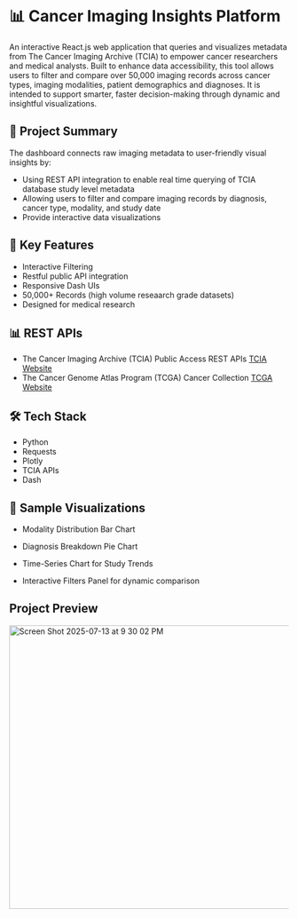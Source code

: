 # 📊  Cancer Imaging Insights Platform

An interactive React.js web application that queries and visualizes metadata from The Cancer Imaging Archive (TCIA) to empower cancer researchers and medical analysts. Built to enhance data accessibility, this tool allows users to filter and compare over 50,000 imaging records across cancer types, imaging modalities, patient demographics and diagnoses. It is intended to support smarter, faster decision-making through dynamic and insightful visualizations.

## 🚀 Project Summary
The dashboard connects raw imaging metadata to user-friendly visual insights by:
- Using REST API integration to enable real time querying of TCIA database study level metadata
- Allowing users to filter and compare imaging records by diagnosis, cancer type, modality, and study date
- Provide interactive data visualizations

## 🎯 Key Features
- Interactive Filtering
- Restful public API integration
- Responsive Dash UIs
- 50,000+ Records (high volume reseaarch grade datasets)
- Designed for medical research

## 📊  REST APIs 
- The Cancer Imaging Archive (TCIA) Public Access REST APIs [TCIA Website](https://wiki.cancerimagingarchive.net/display/Public/TCIA+Programmatic+Interface+REST+API+Guides)
- The Cancer Genome Atlas Program (TCGA) Cancer Collection [TCGA Website](https://www.genome.gov/Funded-Programs-Projects/Cancer-Genome-Atlas)

## 🛠️ Tech Stack
  - Python
  - Requests
  - Plotly
  - TCIA APIs
  - Dash

## 📸 Sample Visualizations
- Modality Distribution Bar Chart

- Diagnosis Breakdown Pie Chart

- Time-Series Chart for Study Trends
  
- Interactive Filters Panel for dynamic comparison



 
## Project Preview
<img width="905" height="511" alt="Screen Shot 2025-07-13 at 9 30 02 PM" src="https://github.com/user-attachments/assets/4956a4f0-48bf-45d7-938e-7c7b1b91d3a9" />

  

